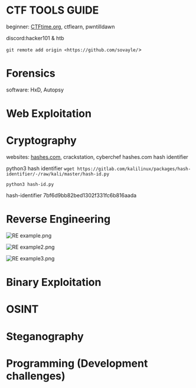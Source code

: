 # CTF TOOLS GUIDE

beginner: [CTFtime.org](http://CTFtime.org), ctflearn, pwntilldawn

discord:hacker101 & htb

`git remote add origin <https://github.com/sovayle/`>

# Forensics

software: HxD, Autopsy

# Web Exploitation

# Cryptography

websites: [hashes.com](http://hashes.com), crackstation, cyberchef
hashes.com hash identifier

python3 hash identifier
`wget https://gitlab.com/kalilinux/packages/hash-identifier/-/raw/kali/master/hash-id.py`

`python3 hash-id.py`

hash-identifier 7bf6d9bb82bed1302f331fc6b816aada

# Reverse Engineering

![RE example.png](https://s3-us-west-2.amazonaws.com/secure.notion-static.com/720f4b35-149f-42ac-924a-4db489bc5b3a/RE_example.png)

![RE example2.png](https://s3-us-west-2.amazonaws.com/secure.notion-static.com/56c5f5e9-f997-4663-9b5d-e0d5b96a9d3b/RE_example2.png)

![RE example3.png](https://s3-us-west-2.amazonaws.com/secure.notion-static.com/6392dd19-8341-4097-880a-f4a2a8d9c73c/RE_example3.png)

# Binary Exploitation

# OSINT

# Steganography

# Programming (Development challenges)